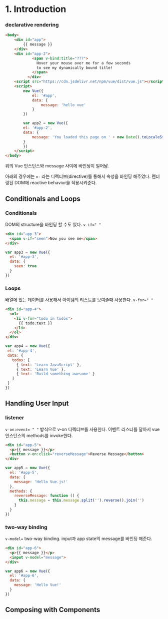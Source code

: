 # 1. Introduction

### declarative rendering

```html
<body>
    <div id="app">
        {{ message }}
    </div>
    <div id="app-2">
            <span v-bind:title="???">
              Hover your mouse over me for a few seconds
              to see my dynamically bound title!
            </span>
          </div>
    <script src="https://cdn.jsdelivr.net/npm/vue/dist/vue.js"></script>
    <script>
        new Vue({
            el: '#app',
            data: {
                message: 'hello vue'
            }
        })

        var app2 = new Vue({
        el: '#app-2',
        data: {
            message: 'You loaded this page on ' + new Date().toLocaleString()
        }
        })
    </script>  
</body>
```

위의 Vue 인스턴스와 message 사이에 바인딩이 일어남.

아래의 경우에는 `v-` 라는 디렉티브(directive)를 통해서 속성을 바인딩 해주었다. 렌더링된 DOM에 reactive behavior을 적용시켜준다. 

## Conditionals and Loops
### Conditionals 
DOM의 structure을 바인딩 할 수도 있다.  `v-if=" "`
``` html
<div id="app-3">
  <span v-if="seen">Now you see me</span>
</div>
```
```javascript
var app3 = new Vue({
  el: '#app-3',
  data: {
    seen: true
  }
})
```

### Loops
배열에 있는 데이터를 사용해서 아이템의 리스트를 보여줄때 사용한다. `v-for=" "` 
```html
<div id="app-4">
  <ol>
    <li v-for="todo in todos">
      {{ todo.text }}
    </li>
  </ol>
</div>
```
 ```javascript
 var app4 = new Vue({
  el: '#app-4',
  data: {
    todos: [
      { text: 'Learn JavaScript' },
      { text: 'Learn Vue' },
      { text: 'Build something awesome' }
    ]
  }
})
```

## Handling User Input
### listener 
`v-on:event= " "` 방식으로 v-on 디렉티브를 사용한다. 이벤트 리스너를 달아서 vue 인스턴스의 methods를 invoke한다. 
```html
<div id="app-5">
  <p>{{ message }}</p>
  <button v-on:click="reverseMessage">Reverse Message</button>
</div>
```
```javascript
var app5 = new Vue({
  el: '#app-5',
  data: {
    message: 'Hello Vue.js!'
  },
  methods: {
    reverseMessage: function () {
      this.message = this.message.split('').reverse().join('')
    }
  }
})
```
### two-way binding
`v-model=` two-way binding. input과 app state의 message를 바인딩 해준다. 

```html 
<div id="app-6">
  <p>{{ message }}</p>
  <input v-model="message">
</div>
```
```javascript
var app6 = new Vue({
  el: '#app-6',
  data: {
    message: 'Hello Vue!'
  }
})
```

## Composing with Components


